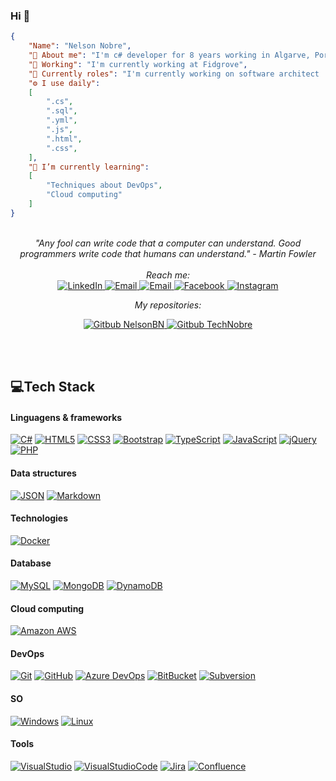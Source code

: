 ### Hi 👋
```json
{
    "Name": "Nelson Nobre",
    "🚀 About me": "I'm c# developer for 8 years working in Algarve, Portugal",
    "🏢 Working": "I'm currently working at Fidgrove",
    "🔭 Currently roles": "I'm currently working on software architect  and backend engineer",
    "⚙️ I use daily":
    [
        ".cs",
        ".sql",
        ".yml",
        ".js",
        ".html",
        ".css",
    ],
    "🌱 I’m currently learning":
    [
        "Techniques about DevOps",
        "Cloud computing"
    ]
}
```
<br>
<div align="center">
<i>"Any fool can write code that a computer can understand. Good programmers write code that humans can understand." - Martin Fowler</i>
<br><br>
<i>Reach me:</i>

<br>

<a href="https://www.linkedin.com/in/nelsonbnobre/" target="_blank">
	<img src="https://img.shields.io/badge/LinkedIn-%230077B5.svg?&style=flat&logo=linkedin&logoColor=white" alt="LinkedIn">
</a>

<a href="mailto:technobre@gmail.com" target="_blank">
	<img src="https://img.shields.io/badge/Email-%23EA4335.svg?&style=flat&logo=gmail&logoColor=white" alt="Email">
</a>

<a href="NelsonBN#7116" target="_blank">
	<img src="https://img.shields.io/badge/Discord%20NelsonBN%237116-5865F2.svg?&style=flat&logo=Discord&logoColor=white" alt="Email">
</a>

<a href="https://www.facebook.com/NelsonBNobre" target="_blank">
	<img src="https://img.shields.io/badge/Facebook-%231877F2.svg?&style=flat&logo=facebook&logoColor=white" alt="Facebook">
</a>

<a href="https://www.instagram.com/nelsonbn/" target="_blank">
	<img src="https://img.shields.io/badge/Instagram-%23E4405F.svg?&style=flat&logo=instagram&logoColor=white" alt="Instagram">
</a>

<br>

<i>My repositories:</i>

<a href="https://github.com/NelsonBN/" target="_blank">
	<img src="https://img.shields.io/badge/Gitbub%20NelsonBN-000.svg?&style=flat&logo=Github&logoColor=white" alt="Gitbub NelsonBN">
</a>

<a href="https://github.com/TechNobre/" target="_blank">
	<img src="https://img.shields.io/badge/Gitbub%20TechNobre-000.svg?&style=flat&logo=Github&logoColor=white" alt="Gitbub TechNobre">
</a>


<br><br>

</div>

## 💻Tech Stack

#### Linguagens & frameworks
[![C#](https://img.shields.io/badge/-C%23-05122A?style=flat&logo=c-sharp&logoColor=239120&link=https://github.com/NelsonBN)](https://github.com/NelsonBN)
[![HTML5](https://img.shields.io/badge/-HTML5-05122A?style=flat&logo=HTML5&link=https://github.com/NelsonBN)](https://github.com/NelsonBN)
[![CSS3](https://img.shields.io/badge/-CSS3-05122A?style=flat&logo=CSS3&logoColor=1572B6&link=https://github.com/NelsonBN)](https://github.com/NelsonBN)
[![Bootstrap](https://img.shields.io/badge/-Bootstrap-05122A?style=flat&logo=bootstrap&logoColor=563D7C&link=https://github.com/NelsonBN)](https://github.com/NelsonBN)
[![TypeScript](https://img.shields.io/badge/-TypeScript-05122A?style=flat&logo=typescript&link=https://github.com/NelsonBN)](https://github.com/NelsonBN)
[![JavaScript](https://img.shields.io/badge/-JavaScript-05122A?style=flat&logo=javascript&link=https://github.com/NelsonBN)](https://github.com/NelsonBN)
[![jQuery](https://img.shields.io/badge/-jQuery-05122A?style=flat&logo=jQuery&logoColor=0769AD&link=https://github.com/NelsonBN)](https://github.com/NelsonBN)
[![PHP](https://img.shields.io/badge/-PHP-05122A?style=flat&logo=php&logoColor=777BB4&link=https://github.com/NelsonBN)](https://github.com/NelsonBN)

#### Data structures
[![JSON](https://img.shields.io/badge/-JSON-05122A?style=flat&logo=json&logoColor=FFFFFF&link=https://github.com/NelsonBN)](https://github.com/NelsonBN)
[![Markdown](https://img.shields.io/badge/-Markdown-05122A?style=flat&logo=markdown&link=https://github.com/NelsonBN)](https://github.com/NelsonBN)

#### Technologies
[![Docker](https://img.shields.io/badge/-Docker-05122A?style=flat&logo=docker&link=https://github.com/NelsonBN)](https://github.com/NelsonBN)

#### Database
[![MySQL](https://img.shields.io/badge/-MySQL-05122A?style=flat&logo=mysql&link=https://github.com/NelsonBN)](https://github.com/NelsonBN)
[![MongoDB](https://img.shields.io/badge/-MongoDB-05122A?style=flat&logo=mongodb&link=https://github.com/NelsonBN)](https://github.com/NelsonBN)
[![DynamoDB](https://img.shields.io/badge/-DynamoDB-05122A?style=flat&logo=Amazon-DynamoDB&link=https://github.com/NelsonBN)](https://github.com/NelsonBN)

#### Cloud computing
[![Amazon AWS](https://img.shields.io/badge/Amazon%20AWS-05122A?style=flat&logo=amazon-aws&logoColor=FF6F00&link=https://github.com/NelsonBN)](https://github.com/NelsonBN)

#### DevOps
[![Git](https://img.shields.io/badge/-Git-05122A?style=flat&logo=git&link=https://github.com/NelsonBN)](https://github.com/NelsonBN)
[![GitHub](https://img.shields.io/badge/-GitHub-05122A?style=flat&logo=github&link=https://github.com/NelsonBN)](https://github.com/NelsonBN)
[![Azure DevOps](https://img.shields.io/badge/-Azure%20DevOps-05122A?style=flat&logo=Azure%20DevOps&link=https://github.com/NelsonBN)](https://github.com/NelsonBN)
[![BitBucket](https://img.shields.io/badge/-BitBucket-05122A?style=flat&logo=bitbucket&logoColor=0052CC&link=https://github.com/NelsonBN)](https://github.com/NelsonBN)
[![Subversion](https://img.shields.io/badge/-Subversion-05122A?style=flat&logo=Subversion&link=https://github.com/NelsonBN)](https://github.com/NelsonBN)

#### SO
[![Windows](https://img.shields.io/badge/-Windows-05122A?style=flat&logo=Windows&logoColor=0078D6&link=https://github.com/NelsonBN)](https://github.com/NelsonBN)
[![Linux](https://img.shields.io/badge/-Linux-05122A?style=flat&logo=linux&logoColor=FCC624&link=https://github.com/NelsonBN)](https://github.com/NelsonBN)

#### Tools
[![VisualStudio](https://img.shields.io/badge/-Visual%20Studio-05122A?style=flat&logo=Visual-Studio&logoColor=5C2D91&link=https://github.com/NelsonBN)](https://github.com/NelsonBN)
[![VisualStudioCode](https://img.shields.io/badge/-Visual%20Studio%20Code-05122A?style=flat&logo=Visual-Studio-Code&logoColor=007ACC&link=https://github.com/NelsonBN)](https://github.com/NelsonBN)
[![Jira](https://img.shields.io/badge/-Jira-05122A?style=flat&logo=Jira&logoColor=0052CC&link=https://github.com/NelsonBN)](https://github.com/NelsonBN)
[![Confluence](https://img.shields.io/badge/-Confluence-05122A?style=flat&logo=Confluence&logoColor=0052CC&link=https://github.com/NelsonBN)](https://github.com/NelsonBN)